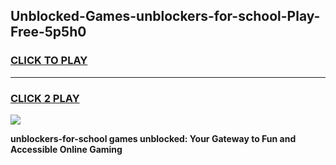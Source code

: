 
## Unblocked-Games-unblockers-for-school-Play-Free-5p5h0
<h3>
<a href="https://premium76.site?title=unblockers-for-school&ref=23A">CLICK TO PLAY</a></h3>
<hr>

<h3>
<a href="https://premium76.site?title=unblockers-for-school&ref=23A">CLICK 2 PLAY</a>
  
</h3>

<a href="https://premium76.site?title=unblockers-for-school&ref=23A"><img src="https://clearcache.store/games.png"></a>


**unblockers-for-school games unblocked: Your Gateway to Fun and Accessible Online Gaming**
